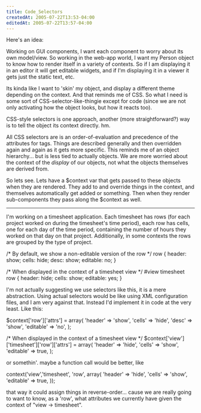 ```yaml
---
title: Code_Selectors
createdAt: 2005-07-22T13:53-04:00
editedAt: 2005-07-22T13:57-04:00
---
```


Here's an idea:

Working on GUI components, I want each component to worry about its own model/view. So working in the web-app world, I want my Person object to know how to render itself in a variety of contexts. So if I am displaying it in an editor it will get editable widgets, and if I'm displaying it in a viewer it gets just the static text, etc.

Its kinda like I want to 'skin' my object, and display a different theme depending on the context. And that reminds me of CSS. So what I need is some sort of CSS-selector-like-thingie except for code (since we are not only activating how the object looks, but how it reacts too).

CSS-style selectors is one approach, another (more straightforward?) way is to tell the object its context directly. hm.

All CSS selectors are is an order-of-evaluation and precedence of the attributes for tags. Things are described generally and then overridden again and again as it gets more specific. This reminds me of an object hierarchy... but is less tied to actually objects. We are more worried about the context of the <i>display</i> of our objects, not what the objects themselves are derived from.

So lets see. Lets have a $context var that gets passed to these objects when they are rendered. They add to and override things in the context, and themselves automatically get added or something. Then when they render sub-components they pass along the $context as well.

----

I'm working on a timesheet application. Each timesheet has rows (for each project worked on during the timesheet's time period), each row has cells, one for each day of the time period, containing the number of hours they worked on that day on that project. Additionally, in some contexts the rows are grouped by the type of project.

  /* By default, we show a non-editable version of the row */
  row {
    header: show;
    cells: hide;
    desc: show;
    editable: no;
  }

  /* When displayed in the context of a timesheet view */
  #view timesheet row {
    header: hide;
    cells: show;
    editable: yes;
  }

I'm not actually suggesting we use selectors like this, it is a mere abstraction. Using actual selectors would be like using XML configuration files, and I am very against that. Instead I'd implement it in code at the very least. Like this:

  $context['row']['attrs'] = array(
    'header' => 'show',
    'cells' => 'hide',
    'desc' => 'show',
    'editable' => 'no',
  );

  /* When displayed in the context of a timesheet view */
  $context['view']['timesheet']['row']['attrs'] = array(
    'header' => 'hide',
    'cells' => 'show',
    'editable' => true,
  );

or somethin'. maybe a function call would be better, like

  context('view','timesheet', 'row', array(
    'header' => 'hide',
    'cells' => 'show',
    'editable' => true,
  ));

that way it could assign things in reverse-order... cause we are really going to want to know, as a 'row', what attributes we currently have given the context of "view -> timesheet".

